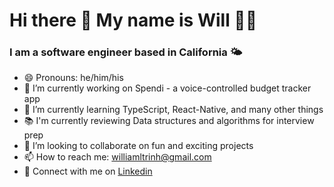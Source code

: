 # Hi there 👋 My name is Will 🙋‍♂️
### I am a software engineer based in California 🌤
- 😄 Pronouns: he/him/his
- 🔭 I’m currently working on Spendi - a voice-controlled budget tracker app
- 🌱 I’m currently learning TypeScript, React-Native, and many other things
- 📚 I'm currently reviewing Data structures and algorithms for interview prep
- 👯 I’m looking to collaborate on fun and exciting projects
- 📫 How to reach me: williamltrinh@gmail.com
- 🤝 Connect with me on [Linkedin](https://www.linkedin.com/in/williamtrinh/)

